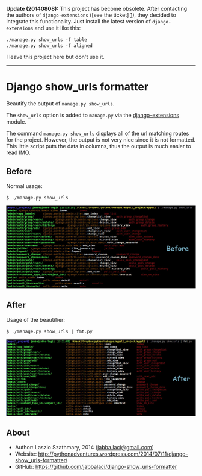 **Update (20140808):** This project has become obsolete. After contacting the authors
of `django-extensions` ([see the ticket] [1]), they decided to integrate this functionality. Just install the
latest version of `django-extensions` and use it like this:

    ./manage.py show_urls -f table
    ./manage.py show_urls -f aligned

I leave this project here but don't use it.

[1]: https://github.com/django-extensions/django-extensions/issues/524

---------------------

Django show_urls formatter
==========================

Beautify the output of `manage.py show_urls`.

The `show_urls` option is added to `manage.py` via the [django-extensions](http://django-extensions.readthedocs.org/en/latest/)
module.

The command `manage.py show_urls` displays all of the url matching routes for the project. However,
the output is not very nice since it is not formatted. This little script puts the data in columns,
thus the output is much easier to read IMO.

Before
------

Normal usage:

    $ ./manage.py show_urls

![before](https://raw.githubusercontent.com/jabbalaci/django-show_urls-formatter/master/assets/before.jpg)

After
-----

Usage of the beautifier:

    $ ./manage.py show_urls | fmt.py

![after](https://raw.githubusercontent.com/jabbalaci/django-show_urls-formatter/master/assets/after.jpg)

About
-----

* Author:  Laszlo Szathmary, 2014 (<jabba.laci@gmail.com>)
* Website: <http://pythonadventures.wordpress.com/2014/07/11/django-show_urls-formatter/>
* GitHub:  <https://github.com/jabbalaci/django-show_urls-formatter>
